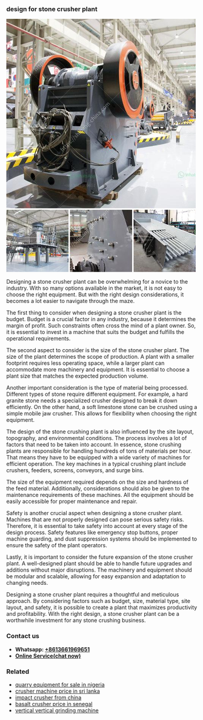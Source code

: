 <h3>design for stone crusher plant</h3><img src='1708499457.jpg' alt=''><p>Designing a stone crusher plant can be overwhelming for a novice to the industry. With so many options available in the market, it is not easy to choose the right equipment. But with the right design considerations, it becomes a lot easier to navigate through the maze.</p><p>The first thing to consider when designing a stone crusher plant is the budget. Budget is a crucial factor in any industry, because it determines the margin of profit. Such constraints often cross the mind of a plant owner. So, it is essential to invest in a machine that suits the budget and fulfills the operational requirements.</p><p>The second aspect to consider is the size of the stone crusher plant. The size of the plant determines the scope of production. A plant with a smaller footprint requires less operating space, while a larger plant can accommodate more machinery and equipment. It is essential to choose a plant size that matches the expected production volume.</p><p>Another important consideration is the type of material being processed. Different types of stone require different equipment. For example, a hard granite stone needs a specialized crusher designed to break it down efficiently. On the other hand, a soft limestone stone can be crushed using a simple mobile jaw crusher. This allows for flexibility when choosing the right equipment.</p><p>The design of the stone crushing plant is also influenced by the site layout, topography, and environmental conditions. The process involves a lot of factors that need to be taken into account. In essence, stone crushing plants are responsible for handling hundreds of tons of materials per hour. That means they have to be equipped with a wide variety of machines for efficient operation. The key machines in a typical crushing plant include crushers, feeders, screens, conveyors, and surge bins.</p><p>The size of the equipment required depends on the size and hardness of the feed material. Additionally, considerations should also be given to the maintenance requirements of these machines. All the equipment should be easily accessible for proper maintenance and repair.</p><p>Safety is another crucial aspect when designing a stone crusher plant. Machines that are not properly designed can pose serious safety risks. Therefore, it is essential to take safety into account at every stage of the design process. Safety features like emergency stop buttons, proper machine guarding, and dust suppression systems should be implemented to ensure the safety of the plant operators.</p><p>Lastly, it is important to consider the future expansion of the stone crusher plant. A well-designed plant should be able to handle future upgrades and additions without major disruptions. The machinery and equipment should be modular and scalable, allowing for easy expansion and adaptation to changing needs.</p><p>Designing a stone crusher plant requires a thoughtful and meticulous approach. By considering factors such as budget, size, material type, site layout, and safety, it is possible to create a plant that maximizes productivity and profitability. With the right design, a stone crusher plant can be a worthwhile investment for any stone crushing business.</p><h3>Contact us</h3><ul><li><strong>Whatsapp:&nbsp;<a href="https://wa.me/8613661969651">+8613661969651</a></strong></li><li><a href="https://swt.shibang-china.com/?git&amp;zhl&amp;design for stone crusher plant"><strong>Online Service(chat now)</strong></a></li></ul><h3>Related</h3><ul><li><a href='quarry equipment for sale in nigeria.md'>quarry equipment for sale in nigeria</a></li><li><a href='crusher machine price in sri lanka.md'>crusher machine price in sri lanka</a></li><li><a href='impact crusher from china.md'>impact crusher from china</a></li><li><a href='basalt crusher price in senegal.md'>basalt crusher price in senegal</a></li><li><a href='vertical vertical grinding machine.md'>vertical vertical grinding machine</a></li></ul>